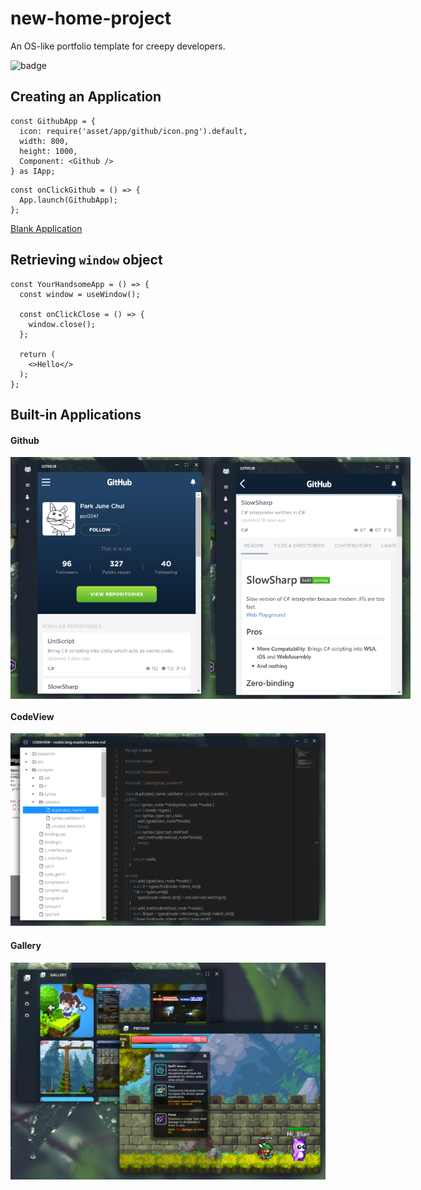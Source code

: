 new-home-project
====

An OS-like portfolio template for creepy developers.

![badge](https://www.travis-ci.com/pjc0247/new-home.svg?branch=master&status=started)

Creating an Application
----

```tsx
const GithubApp = {
  icon: require('asset/app/github/icon.png').default,
  width: 800,
  height: 1000,
  Component: <Github />
} as IApp;
```
```tsx
const onClickGithub = () => {
  App.launch(GithubApp);
};
```

[Blank Application](src/app/blank)


Retrieving `window` object
----
```tsx
const YourHandsomeApp = () => {
  const window = useWindow();

  const onClickClose = () => {
    window.close();
  };

  return (
    <>Hello</>
  );
};
```

Built-in Applications
----

#### Github

<div style="display:flex">
<img src="img/github1.png" width="320" />
<img src="img/github2.png" width="320" />
</div>

#### CodeView

<img src="img/codeview.png" width="640" />

#### Gallery

<img src="img/gallery.png" width="640" />
